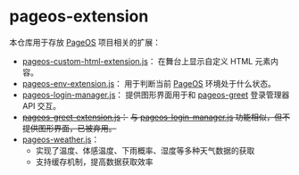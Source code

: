 # pageos-extension

本仓库用于存放 [PageOS](https://github.com/swaybien/pageos) 项目相关的扩展：

- [pageos-custom-html-extension.js](src/pageos-custom-html-extension.js)：
  在舞台上显示自定义 HTML 元素内容。
- [pageos-env-extension.js](src/pageos-env-extension.js)：
  用于判断当前 [PageOS](https://github.com/swaybien/pageos) 环境处于什么状态。
- [pageos-login-manager.js](src/pageos-login-manager.js)：
  提供图形界面用于和 [pageos-greet](https://github.com/swaybien/pageos-greet) 登录管理器 API 交互。
- ~~[pageos-greet-extension.js](src/pageos-greet-extension.js)：~~
  ~~与 [pageos-login-manager.js](src/pageos-login-manager.js) 功能相似，但不提供图形界面，已被弃用。~~
- [pageos-weather.js](src/pageos-weather.js)：
  - 实现了温度、体感温度、下雨概率、湿度等多种天气数据的获取
  - 支持缓存机制，提高数据获取效率
